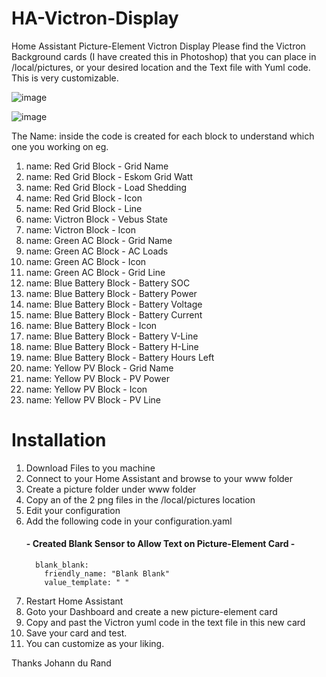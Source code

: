# HA-Victron-Display
Home Assistant Picture-Element Victron Display
Please find the Victron Background cards (I have created this in Photoshop) that you can place in /local/pictures, or your desired location and the Text file with Yuml code. This is very customizable. 

![image](https://github.com/johanndurandsa/HA-Victron-Display/assets/98578816/fa01e5ba-f9a2-4a3e-95a8-05fe75e5a0bb)

![image](https://github.com/johanndurandsa/HA-Victron-Display/assets/98578816/8982e585-4aab-4e37-acd8-97b80c91a577)


The Name: inside the code is created for each block to understand which one you working on
eg.
   1. name: Red Grid Block - Grid Name
   2. name: Red Grid Block - Eskom Grid Watt
   3. name: Red Grid Block - Load Shedding
   4. name: Red Grid Block - Icon
   5. name: Red Grid Block - Line
   6. name: Victron Block - Vebus State
   7. name: Victron Block - Icon
   8. name: Green AC Block - Grid Name
   9. name: Green AC Block - AC Loads
   10. name: Green AC Block - Icon
   11. name: Green AC Block - Grid Line
   12. name: Blue Battery Block - Battery SOC
   13. name: Blue Battery Block - Battery Power
   14. name: Blue Battery Block - Battery Voltage
   15. name: Blue Battery Block - Battery Current
   16. name: Blue Battery Block - Icon
   17. name: Blue Battery Block - Battery V-Line
   18. name: Blue Battery Block - Battery H-Line
   19. name: Blue Battery Block - Battery Hours Left
   20. name: Yellow PV Block - Grid Name
   21. name: Yellow PV Block - PV Power
   22. name: Yellow PV Block - Icon
   23. name: Yellow PV Block - PV Line

# Installation
1. Download Files to you machine
2. Connect to your Home Assistant and browse to your www folder
3. Create a picture folder under www folder
4. Copy an of the 2 png files in the /local/pictures location
5. Edit your configuration 
6. Add the following code in your configuration.yaml
   #### - Created Blank Sensor to Allow Text on Picture-Element Card - ####
         blank_blank:
           friendly_name: "Blank Blank"
           value_template: " "
7. Restart Home Assistant
8. Goto your Dashboard and create a new picture-element card
9. Copy and past the Victron yuml code in the text file in this new card
10. Save your card and test.
11. You can customize as your liking.

Thanks
Johann du Rand
